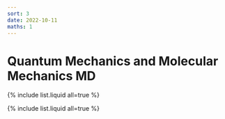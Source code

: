 ```yaml
---
sort: 3
date: 2022-10-11
maths: 1
---
```


# Quantum Mechanics and Molecular Mechanics MD


{% include list.liquid all=true %}

{% include list.liquid all=true %}
